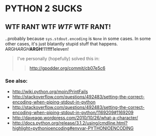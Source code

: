 # PYTHON 2 SUCKS

## WTF RANT WTF *WTF* WTF RANT!

..probably because `sys.stdout.encoding` is `None` in some cases. In some other
cases, it's just blatantly stupid stuff that happens. ARGH<em>ARGH</em><strong>ARGH</strong>!11!<strong>!!!</strong>1eleven!


> I've personally (hopefully) solved this in:  
> > http://gpodder.org/commit/cb07e5c6



### See also:

* http://wiki.python.org/moin/PrintFails
* http://stackoverflow.com/questions/492483/setting-the-correct-encoding-when-piping-stdout-in-python
* http://stackoverflow.com/questions/492483/setting-the-correct-encoding-when-piping-stdout-in-python/1169209#1169209
* http://daveagp.wordpress.com/2010/10/26/what-a-character/
* http://docs.python.org/release/3.1.2/using/cmdline.html?highlight=pythonioencoding#envvar-PYTHONIOENCODING
